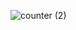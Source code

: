 ![counter (2)](https://github.com/Satriadi93/Android-jv-counter/assets/112735827/06c5f380-e8a9-467b-b139-8695c5bf711d)

